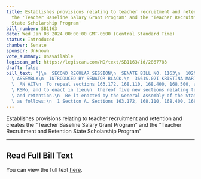 ```yaml
---
title: Establishes provisions relating to teacher recruitment and retention and creates
  the 'Teacher Baseline Salary Grant Program' and the 'Teacher Recruitment and Retention
  State Scholarship Program'
bill_number: SB1163
date: Wed Jan 03 2024 00:00:00 GMT-0600 (Central Standard Time)
status: Introduced
chamber: Senate
sponsor: Unknown
vote_summary: Unavailable
legiscan_url: https://legiscan.com/MO/text/SB1163/id/2867783
draft: false
bill_text: "|\n  SECOND REGULAR SESSION\n  SENATE BILL NO. 1163\n  102ND GENERA L\
  \ ASSEMBLY\n  INTRODUCED BY SENATOR BLACK.\n  3661S.02I KRISTINA MARTIN, Secretary\n\
  \  AN ACT\n  To repeal sections 163.172, 168.110, 168.400, 168.500, and 173.232,\
  \ RSMo, and to enact in lieu\n  thereof five new sections relating to teacher recruitment\
  \ and retention.\n  Be it enacted by the General Assembly of the State of Missouri,\
  \ as follows:\n  1 Section A. Sections 163.172, 168.110, 168.400, 168.500,"
---
```

Establishes provisions relating to teacher recruitment and retention and creates the "Teacher Baseline Salary Grant Program" and the "Teacher Recruitment and Retention State Scholarship Program"

---

## Read Full Bill Text

You can view the full text [here](https://legiscan.com/MO/text/SB1163/id/2867783).
